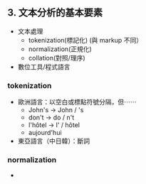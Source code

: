 ## 3. 文本分析的基本要素
* 文本處理
  * tokenization(標記化) (與 markup 不同）
  * normalization(正規化)
  * collation(對照/理序)
* 數位工具/程式語言


### tokenization
* 歐洲語言：以空白或標點符號分隔，但⋯⋯
  * John's -> John / 's
  * don't -> do / n't
  * l'hôtel -> l' / hôtel
  * aujourd'hui  
* 東亞語言（中日韓）：斷詞

### normalization
* 
